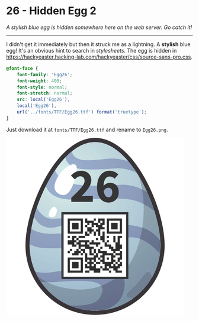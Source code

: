 # 26 - Hidden Egg 2
*A stylish blue egg is hidden somewhere here on the web server. Go catch it!*

---

I didn't get it immediately but then it struck me as a lightning. A **stylish** blue egg!
It's an obvious hint to search in *stylesheets*. The egg is hidden in 
https://hackyeaster.hacking-lab.com/hackyeaster/css/source-sans-pro.css. 

```css
@font-face {
    font-family: 'Egg26';
    font-weight: 400;
    font-style: normal;
    font-stretch: normal;
    src: local('Egg26'),
    local('Egg26'),
    url('../fonts/TTF/Egg26.ttf') format('truetype');
}
```

Just download it at `fonts/TTF/Egg26.ttf` and rename to `Egg26.png`.

![](Egg26.png)
